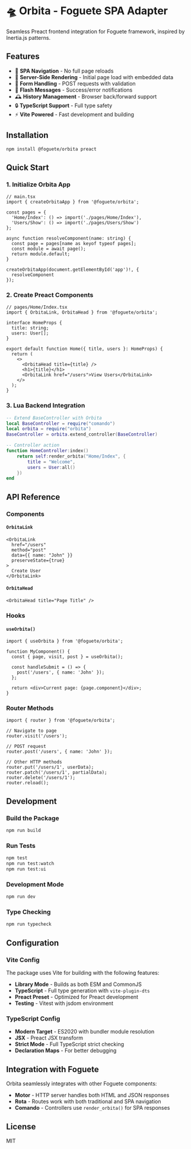 # 🛸 Orbita - Foguete SPA Adapter

Seamless Preact frontend integration for Foguete framework, inspired by Inertia.js patterns.

## Features

- 🚀 **SPA Navigation** - No full page reloads
- 🔄 **Server-Side Rendering** - Initial page load with embedded data
- 📝 **Form Handling** - POST requests with validation
- 💬 **Flash Messages** - Success/error notifications
- 🕰️ **History Management** - Browser back/forward support
- 🔒 **TypeScript Support** - Full type safety
- ⚡ **Vite Powered** - Fast development and building

## Installation

```bash
npm install @foguete/orbita preact
```

## Quick Start

### 1. Initialize Orbita App

```tsx
// main.tsx
import { createOrbitaApp } from '@foguete/orbita';

const pages = {
  'Home/Index': () => import('./pages/Home/Index'),
  'Users/Show': () => import('./pages/Users/Show')
};

async function resolveComponent(name: string) {
  const page = pages[name as keyof typeof pages];
  const module = await page();
  return module.default;
}

createOrbitaApp(document.getElementById('app')!, {
  resolveComponent
});
```

### 2. Create Preact Components

```tsx
// pages/Home/Index.tsx
import { OrbitaLink, OrbitaHead } from '@foguete/orbita';

interface HomeProps {
  title: string;
  users: User[];
}

export default function Home({ title, users }: HomeProps) {
  return (
    <>
      <OrbitaHead title={title} />
      <h1>{title}</h1>
      <OrbitaLink href="/users">View Users</OrbitaLink>
    </>
  );
}
```

### 3. Lua Backend Integration

```lua
-- Extend BaseController with Orbita
local BaseController = require("comando")
local orbita = require("orbita")
BaseController = orbita.extend_controller(BaseController)

-- Controller action
function HomeController:index()
    return self:render_orbita("Home/Index", {
        title = "Welcome",
        users = User:all()
    })
end
```

## API Reference

### Components

#### `OrbitaLink`
```tsx
<OrbitaLink 
  href="/users" 
  method="post"
  data={{ name: "John" }}
  preserveState={true}
>
  Create User
</OrbitaLink>
```

#### `OrbitaHead`
```tsx
<OrbitaHead title="Page Title" />
```

### Hooks

#### `useOrbita()`
```tsx
import { useOrbita } from '@foguete/orbita';

function MyComponent() {
  const { page, visit, post } = useOrbita();
  
  const handleSubmit = () => {
    post('/users', { name: 'John' });
  };
  
  return <div>Current page: {page.component}</div>;
}
```

### Router Methods

```tsx
import { router } from '@foguete/orbita';

// Navigate to page
router.visit('/users');

// POST request
router.post('/users', { name: 'John' });

// Other HTTP methods
router.put('/users/1', userData);
router.patch('/users/1', partialData);
router.delete('/users/1');
router.reload();
```

## Development

### Build the Package

```bash
npm run build
```

### Run Tests

```bash
npm test
npm run test:watch
npm run test:ui
```

### Development Mode

```bash
npm run dev
```

### Type Checking

```bash
npm run typecheck
```

## Configuration

### Vite Config

The package uses Vite for building with the following features:

- **Library Mode** - Builds as both ESM and CommonJS
- **TypeScript** - Full type generation with `vite-plugin-dts`
- **Preact Preset** - Optimized for Preact development
- **Testing** - Vitest with jsdom environment

### TypeScript Config

- **Modern Target** - ES2020 with bundler module resolution
- **JSX** - Preact JSX transform
- **Strict Mode** - Full TypeScript strict checking
- **Declaration Maps** - For better debugging

## Integration with Foguete

Orbita seamlessly integrates with other Foguete components:

- **Motor** - HTTP server handles both HTML and JSON responses
- **Rota** - Routes work with both traditional and SPA navigation
- **Comando** - Controllers use `render_orbita()` for SPA responses

## License

MIT

